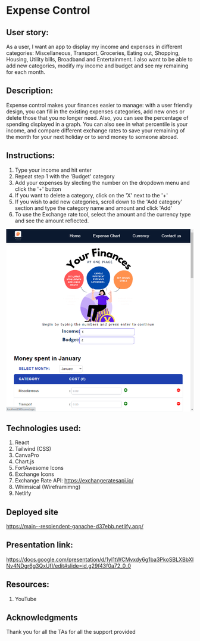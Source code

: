 # Expense Control

## User story:
As a user, I want an app to display my income and expenses in different categories: Miscellaneous, Transport, Groceries, Eating out, Shopping, Housing, Utility bills, Broadband and Entertainment. I also want to be able to add new categories, modify my income and budget and see my remaining for each month.



## Description:
Expense control makes your finances easier to manage: with a user friendly design, you can fill in the existing expenses categories, add new ones or delete those that you no longer need. Also, you can see the percentage of spending displayed in a graph. You can also see in what percentile is your income, and compare different exchange rates to save your remaining of the month for your next holiday or to send money to someone abroad.

## Instructions:
1. Type your income and hit enter
2. Repeat step 1 with the 'Budget' category
3. Add your expenses by slecting the number on the dropdown menu and click the '+' button
4. If you want to delete a category, click on the 'X' next to the '+'
5. If you wish to add new categories, scroll down to the 'Add category' section and type the category name and amount and click 'Add'
6. To use the Exchange rate tool, select the amount and the currency type and see the amount reflected.

![usagegif](./src/assets/images/demo.gif)

## Technologies used:
1. React
2. Tailwind (CSS)
3. CanvaPro
4. Chart.js
5. FortAwesome Icons
6. Exchange Icons
7. Exchange Rate API: https://exchangeratesapi.io/
8. Whimsical (Wireframimng)
9. Netlify 

## Deployed site
https://main--resplendent-ganache-d37ebb.netlify.app/

## Presentation link:
https://docs.google.com/presentation/d/1yl1tWCMvxdy6g1ba3PkoSBLXBbXINv4NDgr6g3QxUfI/edit#slide=id.g29f43f0a72_0_0

## Resources:
1. YouTube

## Acknowledgments 

Thank you for all the TAs for all the support provided
